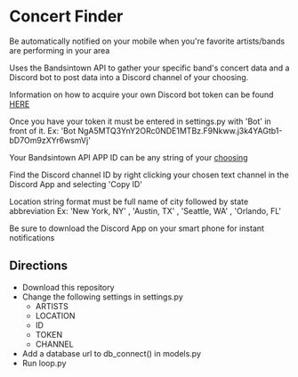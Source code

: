 # Concert Finder
Be automatically notified on your mobile when you're favorite artists/bands are performing in your area

Uses the Bandsintown API to gather your specific band's concert data and a Discord bot to post data
into a Discord channel of your choosing. 

Information on how to acquire your own Discord bot token can be found [HERE](https://discordapp.com/developers/docs/intro)

Once you have your token it must be entered in settings.py with 'Bot' in front of it.                                                   Ex: 'Bot NgA5MTQ3YnY2ORc0NDE1MTBz.F9Nkww.j3k4YAGtb1-bD7Om9zXYr6wsmVj'

Your Bandsintown API APP ID can be any string of your [choosing](http://www.bandsintown.com/api/authentication)

Find the Discord channel ID by right clicking your chosen text channel in the Discord App and selecting 'Copy ID'

Location string format must be full name of city followed by state abbreviation
Ex: 'New York, NY' , 'Austin, TX' , 'Seattle, WA' , 'Orlando, FL'

Be sure to download the Discord App on your smart phone for instant notifications

## Directions
 - Download this repository
 - Change the following settings in settings.py
    - ARTISTS
    - LOCATION
    - ID
    - TOKEN
    - CHANNEL
 - Add a database url to db_connect() in models.py
 - Run loop.py

